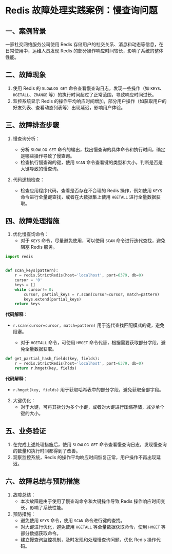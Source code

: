 # Redis 故障处理实践案例：慢查询问题

## 一、案例背景
一家社交网络服务公司使用 Redis 存储用户的社交关系、消息和动态等信息，在日常使用中，运维人员发现 Redis 的部分操作响应时间较长，影响了系统的整体性能。


## 二、故障现象
1. 使用 Redis 的 `SLOWLOG GET` 命令查看慢查询日志，发现一些操作（如 `KEYS`、`HGETALL`、`ZRANGE` 等）的执行时间超过了正常范围，导致响应时间过长。
2. 监控系统显示 Redis 的操作平均响应时间增加，部分用户操作（如获取用户的好友列表、查看动态列表等）出现延迟，影响用户体验。


## 三、故障排查步骤
1. 慢查询分析：
    - 分析 `SLOWLOG GET` 命令的输出，找出慢查询的具体命令和执行时间，确定是哪些操作导致了慢查询。
    - 检查执行慢查询的键，使用 `SCAN` 命令查看键的类型和大小，判断是否是大键导致的慢查询。


2. 代码逻辑检查：
    - 检查应用程序代码，查看是否存在不合理的 Redis 操作，例如使用 `KEYS` 命令进行全量键查找，或者在大数据集上使用 `HGETALL` 进行全量数据获取。


## 四、故障处理措施
1. 优化慢查询命令：
    - 对于 `KEYS` 命令，尽量避免使用，可以使用 `SCAN` 命令进行迭代查找，避免阻塞 Redis 服务。

```python
import redis


def scan_keys(pattern):
    r = redis.StrictRedis(host='localhost', port=6379, db=0)
    cursor = '0'
    keys = []
    while cursor!= 0:
        cursor, partial_keys = r.scan(cursor=cursor, match=pattern)
        keys.extend(partial_keys)
    return keys
```

**代码解释**：
- `r.scan(cursor=cursor, match=pattern)` 用于迭代查找匹配模式的键，避免阻塞。


    - 对于 `HGETALL` 命令，可使用 `HMGET` 命令代替，根据需要获取部分字段，避免全量数据获取。

```python
def get_partial_hash_fields(key, fields):
    r = redis.StrictRedis(host='localhost', port=6379, db=0)
    return r.hmget(key, fields)
```

**代码解释**：
- `r.hmget(key, fields)` 用于获取哈希表中的部分字段，避免获取全部字段。


2. 大键优化：
    - 对于大键，可将其拆分为多个小键，或者对大键进行压缩存储，减少单个键的大小。


## 五、业务验证
1. 在完成上述处理措施后，使用 `SLOWLOG GET` 命令查看慢查询日志，发现慢查询的数量和执行时间都得到了改善。
2. 观察监控系统，Redis 的操作平均响应时间恢复正常，用户操作不再出现延迟。


## 六、故障总结与预防措施
1. 故障总结：
    - 本次故障是由于使用了慢查询命令和大键操作导致 Redis 操作响应时间变长，影响了系统性能。
2. 预防措施：
    - 避免使用 `KEYS` 命令，使用 `SCAN` 命令进行键的查找。
    - 对大键进行优化，避免使用 `HGETALL` 等全量数据获取命令，使用 `HMGET` 等部分数据获取命令。
    - 建立慢查询监控机制，及时发现和处理慢查询问题，优化 Redis 操作代码。
